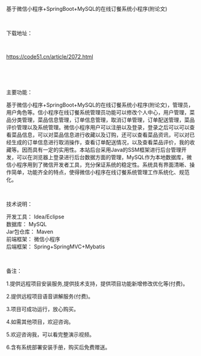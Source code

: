 <p>基于微信小程序+SpringBoot+MySQL的在线订餐系统小程序(附论文)</p>

<p>&nbsp;</p>

<p>下载地址：</p>

<p>&nbsp;</p>

<p><a href="http://code51.cn/article/2072.html">https://code51.cn/article/2072.html</a></p>

<p>&nbsp;</p>

<p>&nbsp;</p>

<p>主要功能：</p>

<p><p>基于微信小程序+SpringBoot+MySQL的在线订餐系统小程序(附论文)，管理员，用户角色等。信小程序在线订餐系统管理员功能可以修改个人中心，用户管理，菜品分类管理，菜品信息管理，订单信息管理，取消订单管理，订单配送管理，菜品评价管理以及系统管理。微信小程序用户可以注册以及登录，登录之后可以可以查看菜品信息，可以对菜品信息进行收藏以及订购，还可以查看菜品资讯，可以对已经生成的订单信息进行取消操作，查看订单配送情况，以及查看菜品评价，我的收藏等。因而具有一定的实用性。本站后台采用Java的SSM框架进行后台管理开发，可以在浏览器上登录进行后台数据方面的管理，MySQL作为本地数据库，微信小程序用到了微信开发者工具，充分保证系统的稳定性。系统具有界面清晰、操作简单，功能齐全的特点，使得微信小程序在线订餐系统管理工作系统化、规范化。</p>
</p>

<p>&nbsp;</p>

<p>技术说明：</p>

<p><p>开发工具： Idea/Eclipse<br />
数据库： MySQL<br />
Jar包仓库： Maven<br />
前端框架： 微信小程序<br />
后端框架： Spring+SpringMVC+Mybatis</p>
</p>

<p>&nbsp;</p>

<p>备注：</p>

<p>1.提供远程项目安装服务,提供技术支持，提供项目功能新增修改优化等(付费)。</p>

<p>2.提供远程项目语音讲解服务(付费)。</p>

<p>3.项目可成功运行，放心购买。</p>

<p>4.如需其他项目，欢迎咨询。</p>

<p>5.欢迎咨询我，可以看完整演示视频。</p>

<p>6.含有系统部署安装手册，购买后免费赠送。</p>
